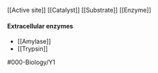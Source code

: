 [[Active site]]
[[Catalyst]]
[[Substrate]]
[[Enzyme]]

#### Extracellular enzymes
- [[Amylase]]
- [[Trypsin]]

#000-Biology/Y1